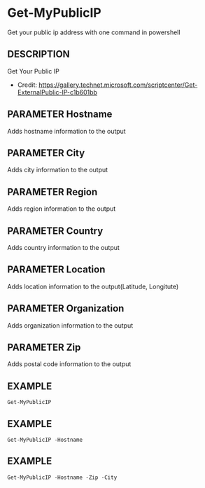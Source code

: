 # Get-MyPublicIP
Get your public ip address with one command in powershell

## DESCRIPTION 
 Get Your Public IP

 * Credit: https://gallery.technet.microsoft.com/scriptcenter/Get-ExternalPublic-IP-c1b601bb

## PARAMETER Hostname
Adds hostname information to the output

## PARAMETER City
Adds city information to the output

## PARAMETER Region
Adds region information to the output

## PARAMETER Country
Adds country information to the output

## PARAMETER Location
Adds location information to the output(Latitude, Longitute)

## PARAMETER Organization
Adds organization information to the output

## PARAMETER Zip
Adds postal code information to the output

## EXAMPLE
`Get-MyPublicIP`

## EXAMPLE
`Get-MyPublicIP -Hostname`

## EXAMPLE
`Get-MyPublicIP -Hostname -Zip -City`
